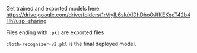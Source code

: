 Get trained and exported models here: https://drive.google.com/drive/folders/1rVjyIL6sIuXlDhDhoOJfKEKgeT42b4Hh?usp=sharing <br/>

Files ending with `.pkl` are exported files <br>

`cloth-recognizer-v2.pkl` is the final deployed model.
